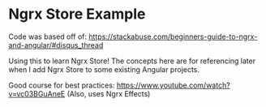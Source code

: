# Ngrx Store Example

Code was based off of: https://stackabuse.com/beginners-guide-to-ngrx-and-angular/#disqus_thread

Using this to learn Ngrx Store! The concepts here are for referencing later when I add Ngrx Store to some existing Angular projects.

Good course for best practices: https://www.youtube.com/watch?v=vc03BGuAneE (Also, uses Ngrx Effects)
